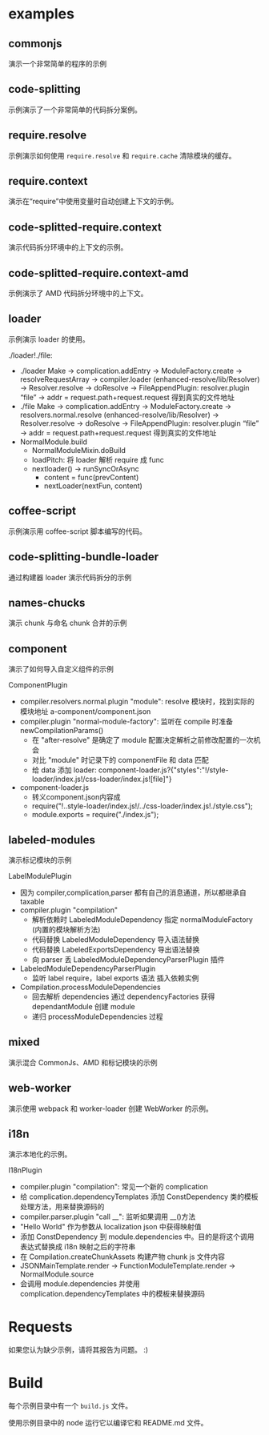 # examples

## commonjs

演示一个非常简单的程序的示例

## code-splitting

示例演示了一个非常简单的代码拆分案例。

## require.resolve

示例演示如何使用 `require.resolve` 和 `require.cache` 清除模块的缓存。

## require.context

演示在“require”中使用变量时自动创建上下文的示例。

## code-splitted-require.context

演示代码拆分环境中的上下文的示例。

## code-splitted-require.context-amd

示例演示了 AMD 代码拆分环境中的上下文。

## loader

示例演示 loader 的使用。

./loader!./file: 
 - ./loader
    Make -> complication.addEntry -> ModuleFactory.create -> resolveRequestArray ->  compiler.loader (enhanced-resolve/lib/Resolver) -> Resolver.resolve -> doResolve -> FileAppendPlugin: resolver.plugin “file” -> addr = request.path+request.request 得到真实的文件地址
 - ./file
    Make -> complication.addEntry -> ModuleFactory.create -> resolvers.normal.resolve (enhanced-resolve/lib/Resolver) -> Resolver.resolve -> doResolve -> FileAppendPlugin: resolver.plugin “file” -> addr = request.path+request.request 得到真实的文件地址
- NormalModule.build
    - NormalModuleMixin.doBuild
    - loadPitch: 将 loader 解析 require 成 func
    - nextloader() -> runSyncOrAsync
        - content = func(prevContent)
        - nextLoader(nextFun, content)

## coffee-script

示例演示用 coffee-script 脚本编写的代码。

## code-splitting-bundle-loader

通过构建器 loader 演示代码拆分的示例

## names-chucks

演示 chunk 与命名 chunk 合并的示例

## component

演示了如何导入自定义组件的示例

ComponentPlugin
*  compiler.resolvers.normal.plugin "module": resolve 模块时，找到实际的模块地址 a-component/component.json
*  compiler.plugin "normal-module-factory": 监听在 compile 时准备 newCompilationParams()
    *  在 "after-resolve" 是确定了 module 配置决定解析之前修改配置的一次机会
    *  对比 "module" 时记录下的 componentFile 和 data 匹配
    *  给 data 添加 loader: component-loader.js?{\"styles\":\"!/style-loader/index.js!/css-loader/index.js![file]\"}
* component-loader.js
    *  转义component.json内容成
    *  require(\"!..style-loader/index.js!/../css-loader/index.js!./style.css\");
    *  module.exports = require(\"./index.js\");

## labeled-modules

演示标记模块的示例

LabelModulePlugin
* 因为 compiler,complication,parser 都有自己的消息通道，所以都继承自 taxable
* compiler.plugin "compilation"
    * 解析依赖时 LabeledModuleDependency 指定 normalModuleFactory (内置的模块解析方法)
    * 代码替换 LabeledModuleDependency 导入语法替换
    * 代码替换 LabeledExportsDependency 导出语法替换
    * 向 parser 丢 LabeledModuleDependencyParserPlugin 插件
* LabeledModuleDependencyParserPlugin
    * 监听 label require，label exports 语法 插入依赖实例
* Compilation.processModuleDependencies
    * 回去解析 dependencies 通过 dependencyFactories 获得  dependantModule 创建 module
    * 递归 processModuleDependencies 过程
## mixed

演示混合 CommonJs、A​​MD 和标记模块的示例

## web-worker

演示使用 webpack 和 worker-loader 创建 WebWorker 的示例。

## i18n

演示本地化的示例。

I18nPlugin
*  compiler.plugin "compilation": 常见一个新的 complication
*    给 complication.dependencyTemplates 添加 ConstDependency 类的模板处理方法，用来替换源码的
*  compiler.parser.plugin "call __": 监听如果调用 __()方法
*    "Hello World" 作为参数从 localization json 中获得映射值
*    添加 ConstDependency 到 module.dependencies 中。目的是将这个调用表达式替换成 i18n 映射之后的字符串
*  在 Compilation.createChunkAssets 构建产物 chunk js 文件内容
*  JSONMainTemplate.render -> FunctionModuleTemplate.render -> NormalModule.source
*    会调用 module.dependencies 并使用 complication.dependencyTemplates 中的模板来替换源码
# Requests

如果您认为缺少示例，请将其报告为问题。 :)

# Build

每个示例目录中有一个 `build.js` 文件。

使用示例目录中的 node 运行它以编译它和 README.md 文件。